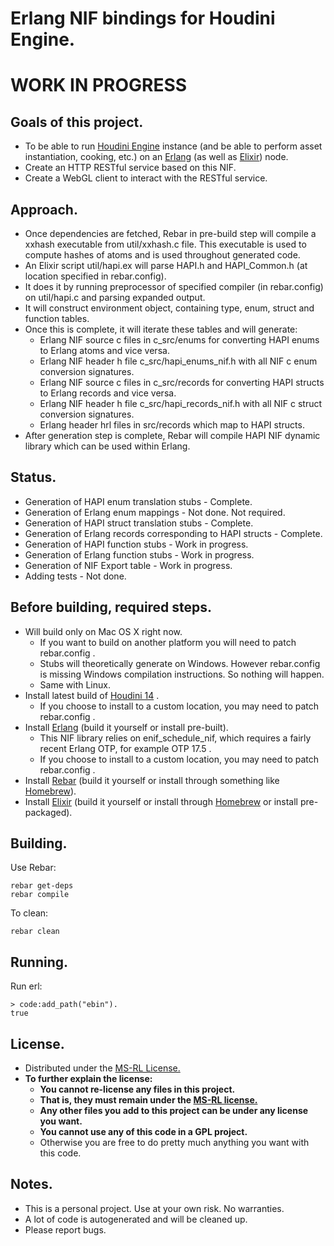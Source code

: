 # Erlang NIF bindings for Houdini Engine.
# WORK IN PROGRESS

## Goals of this project.

* To be able to run [Houdini Engine](http://www.sidefx.com/index.php?option=com_content&task=blogcategory&id=227&Itemid=381) instance (and be able to perform asset instantiation, cooking, etc.) on an [Erlang](http://www.erlang.org/) (as well as [Elixir](http://elixir-lang.org)) node.
* Create an HTTP RESTful service based on this NIF.
* Create a WebGL client to interact with the RESTful service.

## Approach.
* Once dependencies are fetched, Rebar in pre-build step will compile a xxhash executable from util/xxhash.c file. This executable is used to compute hashes of atoms and is used throughout generated code.
* An Elixir script util/hapi.ex will parse HAPI.h and HAPI_Common.h (at location specified in rebar.config).
* It does it by running preprocessor of specified compiler (in rebar.config) on util/hapi.c and parsing expanded output.
* It will construct environment object, containing type, enum, struct and function tables.
* Once this is complete, it will iterate these tables and will generate:
  * Erlang NIF source c files in c_src/enums for converting HAPI enums to Erlang atoms and vice versa.
  * Erlang NIF header h file c_src/hapi_enums_nif.h with all NIF c enum conversion signatures.
  * Erlang NIF source c files in c_src/records for converting HAPI structs to Erlang records and vice versa.
  * Erlang NIF header h file c_src/hapi_records_nif.h with all NIF c struct conversion signatures.
  * Erlang header hrl files in src/records which map to HAPI structs.
* After generation step is complete, Rebar will compile HAPI NIF dynamic library which can be used within Erlang.

## Status.
* Generation of HAPI enum translation stubs - Complete.
* Generation of Erlang enum mappings - Not done. Not required.
* Generation of HAPI struct translation stubs - Complete.
* Generation of Erlang records corresponding to HAPI structs - Complete.
* Generation of HAPI function stubs - Work in progress.
* Generation of Erlang function stubs - Work in progress.
* Generation of NIF Export table - Work in progress.
* Adding tests - Not done.

## Before building, required steps.
* Will build only on Mac OS X right now.
  * If you want to build on another platform you will need to patch rebar.config .
  * Stubs will theoretically generate on Windows. However rebar.config is missing Windows compilation instructions. So nothing will happen.
  * Same with Linux.
* Install latest build of [Houdini 14](http://www.sidefx.com/index.php?option=com_download&Itemid=208) .
  * If you choose to install to a custom location, you may need to patch rebar.config .
* Install [Erlang](http://www.erlang.org/download.html) (build it yourself or install pre-built).
  * This NIF library relies on enif_schedule_nif, which requires a fairly recent Erlang OTP, for example OTP 17.5 .
  * If you choose to install to a custom location, you may need to patch rebar.config .
* Install [Rebar](https://github.com/rebar/rebar) (build it yourself or install through something like [Homebrew](http://brew.sh/)).
* Install [Elixir](http://elixir-lang.org/) (build it yourself or install through [Homebrew](http://brew.sh/) or install pre-packaged).

## Building.
Use Rebar:

```
rebar get-deps
rebar compile
```
To clean:
```
rebar clean
```

## Running.  

Run erl:

```
> code:add_path("ebin").
true
```
## License.

* Distributed under the [MS-RL License.](http://opensource.org/licenses/MS-RL)
* **To further explain the license:**
  * **You cannot re-license any files in this project.**
  * **That is, they must remain under the [MS-RL license.](http://opensource.org/licenses/MS-RL)**
  * **Any other files you add to this project can be under any license you want.**
  * **You cannot use any of this code in a GPL project.**
  * Otherwise you are free to do pretty much anything you want with this code.

## Notes.

* This is a personal project. Use at your own risk. No warranties.
* A lot of code is autogenerated and will be cleaned up.
* Please report bugs.
